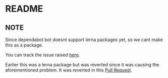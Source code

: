 # README

## NOTE

Since dependabot bot doesnt support lerna packages yet, so we cant make this as a package.

You can track the issue raised [here](https://github.com/dependabot/dependabot-core/issues/2167).

Earlier this was a lerna package but was reverted since it was causing the aforementioned problem. It was reverted in this [Pull Request](https://github.com/amitsingh-007/bypass-links/pull/624).
